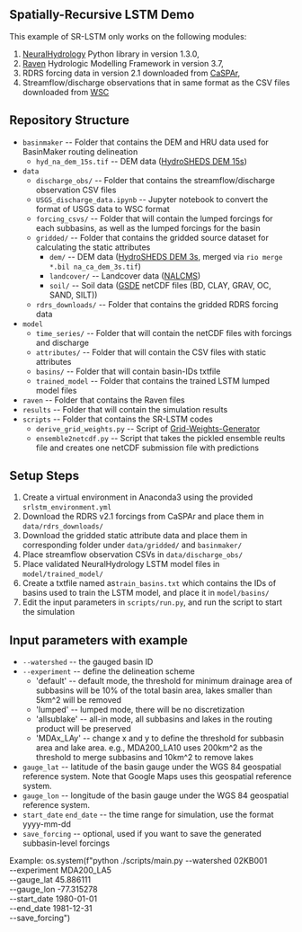 ## Spatially-Recursive LSTM Demo
This example of SR-LSTM only works on the following modules:
1. [NeuralHydrology](https://neuralhydrology.github.io/) Python library in version 1.3.0, 
2. [Raven](http://raven.uwaterloo.ca/) Hydrologic Modelling Framework in version 3.7,
3. RDRS forcing data in version 2.1 downloaded from [CaSPAr](https://caspar-data.ca/),
4. Streamflow/discharge observations that in same format as the CSV files downloaded from [WSC](https://wateroffice.ec.gc.ca/search/historical_e.html)

## Repository Structure
- `basinmaker` -- Folder that contains the DEM and HRU data used for BasinMaker routing delineation
    - `hyd_na_dem_15s.tif` -- DEM data ([HydroSHEDS DEM 15s](https://data.hydrosheds.org/file/hydrosheds-v1-dem/hyd_na_dem_15s.zip))
- `data` 
    - `discharge_obs/` -- Folder that contains the streamflow/discharge observation CSV files
    - `USGS_discharge_data.ipynb` -- Jupyter notebook to convert the format of USGS data to WSC format
    - `forcing_csvs/` -- Folder that will contain the lumped forcings for each subbasins, as well as the lumped forcings for the basin
    - `gridded/` -- Folder that contains the gridded source dataset for calculating the static attributes
        - `dem/` -- DEM data ([HydroSHEDS DEM 3s](https://www.dropbox.com/sh/hmpwobbz9qixxpe/AAAyFvMjPf92oRrw-I-ydyova/HydroSHEDS_DEM/DEM_3s_BIL), merged via `rio merge *.bil na_ca_dem_3s.tif`)
        - `landcover/` -- Landcover data ([NALCMS](http://www.cec.org/north-american-environmental-atlas/land-cover-30m-2020/))
        - `soil/` -- Soil data ([GSDE](http://globalchange.bnu.edu.cn/research/soilw) netCDF files (BD, CLAY, GRAV, OC, SAND, SILT))
    - `rdrs_downloads/` -- Folder that contains the gridded RDRS forcing data
- `model` 
    - `time_series/` -- Folder that will contain the netCDF files with forcings and discharge
    - `attributes/` -- Folder that will contain the CSV files with static attributes
    - `basins/` -- Folder that will contain basin-IDs txtfile
    - `trained_model` -- Folder that contains the trained LSTM lumped model files
- `raven` -- Folder that contains the Raven files
- `results` -- Folder that will contain the simulation results
- `scripts` -- Folder that contains the SR-LSTM codes
    - `derive_grid_weights.py` -- Script of [Grid-Weights-Generator](https://github.com/julemai/GridWeightsGenerator)
    - `ensemble2netcdf.py` -- Script that takes the pickled ensemble reults file and creates one netCDF submission file with predictions
    
## Setup Steps
1. Create a virtual environment in Anaconda3 using the provided `srlstm_environment.yml`
2. Download the RDRS v2.1 forcings from CaSPAr and place them in `data/rdrs_downloads/`
3. Download the gridded static attribute data and place them in corresponding folder under `data/gridded/` and `basinmaker/`
4. Place streamflow observation CSVs in `data/discharge_obs/`
5. Place validated NeuralHydrology LSTM model files in `model/trained_model/`
6. Create a txtfile named as`train_basins.txt` which contains the IDs of basins used to train the LSTM model, and place it in `model/basins/`
7. Edit the input parameters in `scripts/run.py`, and run the script to start the simulation

## Input parameters with example
- `--watershed` -- the gauged basin ID
- `--experiment` -- define the delineation scheme
    - 'default' -- default mode, the threshold for minimum drainage area of subbasins will be 10% of the total basin area, lakes smaller than 5km^2 will be removed
    - 'lumped' -- lumped mode, there will be no discretization
    - 'allsublake' -- all-in mode, all subbasins and lakes in the routing product will be preserved
    - 'MDAx_LAy' -- change x and y to define the threshold for subbasin area and lake area. e.g., MDA200_LA10 uses 200km^2 as the threshold to merge subbasins and 10km^2 to remove lakes 
- `gauge_lat` -- latitude of the basin gauge under the WGS 84 geospatial reference system. Note that Google Maps uses this geospatial reference system.
- `gauge_lon` -- longitude of the basin gauge under the WGS 84 geospatial reference system.
- `start_date` `end_date` -- the time range for simulation, use the format yyyy-mm-dd
- `save_forcing` -- optional, used if you want to save the generated subbasin-level forcings

Example:
    os.system(f"python ./scripts/main.py  --watershed 02KB001\
                                        --experiment MDA200_LA5\
                                        --gauge_lat 45.886111\
                                        --gauge_lon -77.315278\
                                        --start_date 1980-01-01\
                                        --end_date 1981-12-31\
                                        --save_forcing")
